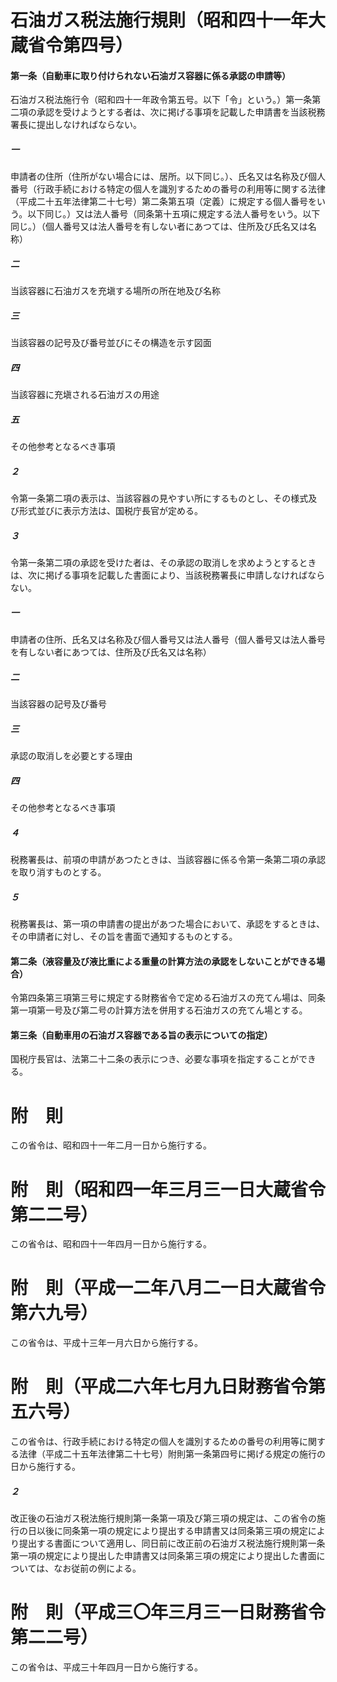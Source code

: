 # 石油ガス税法施行規則（昭和四十一年大蔵省令第四号）
#### 第一条（自動車に取り付けられない石油ガス容器に係る承認の申請等）
石油ガス税法施行令（昭和四十一年政令第五号。以下「令」という。）第一条第二項の承認を受けようとする者は、次に掲げる事項を記載した申請書を当該税務署長に提出しなければならない。
##### 一
申請者の住所（住所がない場合には、居所。以下同じ。）、氏名又は名称及び個人番号（行政手続における特定の個人を識別するための番号の利用等に関する法律（平成二十五年法律第二十七号）第二条第五項（定義）に規定する個人番号をいう。以下同じ。）又は法人番号（同条第十五項に規定する法人番号をいう。以下同じ。）（個人番号又は法人番号を有しない者にあつては、住所及び氏名又は名称）
##### 二
当該容器に石油ガスを充塡する場所の所在地及び名称
##### 三
当該容器の記号及び番号並びにその構造を示す図面
##### 四
当該容器に充塡される石油ガスの用途
##### 五
その他参考となるべき事項
##### ２
令第一条第二項の表示は、当該容器の見やすい所にするものとし、その様式及び形式並びに表示方法は、国税庁長官が定める。
##### ３
令第一条第二項の承認を受けた者は、その承認の取消しを求めようとするときは、次に掲げる事項を記載した書面により、当該税務署長に申請しなければならない。
##### 一
申請者の住所、氏名又は名称及び個人番号又は法人番号（個人番号又は法人番号を有しない者にあつては、住所及び氏名又は名称）
##### 二
当該容器の記号及び番号
##### 三
承認の取消しを必要とする理由
##### 四
その他参考となるべき事項
##### ４
税務署長は、前項の申請があつたときは、当該容器に係る令第一条第二項の承認を取り消すものとする。
##### ５
税務署長は、第一項の申請書の提出があつた場合において、承認をするときは、その申請者に対し、その旨を書面で通知するものとする。
#### 第二条（液容量及び液比重による重量の計算方法の承認をしないことができる場合）
令第四条第三項第三号に規定する財務省令で定める石油ガスの充てん場は、同条第一項第一号及び第二号の計算方法を併用する石油ガスの充てん場とする。
#### 第三条（自動車用の石油ガス容器である旨の表示についての指定）
国税庁長官は、法第二十二条の表示につき、必要な事項を指定することができる。
# 附　則
この省令は、昭和四十一年二月一日から施行する。
# 附　則（昭和四一年三月三一日大蔵省令第二二号）
この省令は、昭和四十一年四月一日から施行する。
# 附　則（平成一二年八月二一日大蔵省令第六九号）
この省令は、平成十三年一月六日から施行する。
# 附　則（平成二六年七月九日財務省令第五六号）
この省令は、行政手続における特定の個人を識別するための番号の利用等に関する法律（平成二十五年法律第二十七号）附則第一条第四号に掲げる規定の施行の日から施行する。
##### ２
改正後の石油ガス税法施行規則第一条第一項及び第三項の規定は、この省令の施行の日以後に同条第一項の規定により提出する申請書又は同条第三項の規定により提出する書面について適用し、同日前に改正前の石油ガス税法施行規則第一条第一項の規定により提出した申請書又は同条第三項の規定により提出した書面については、なお従前の例による。
# 附　則（平成三〇年三月三一日財務省令第二二号）
この省令は、平成三十年四月一日から施行する。
